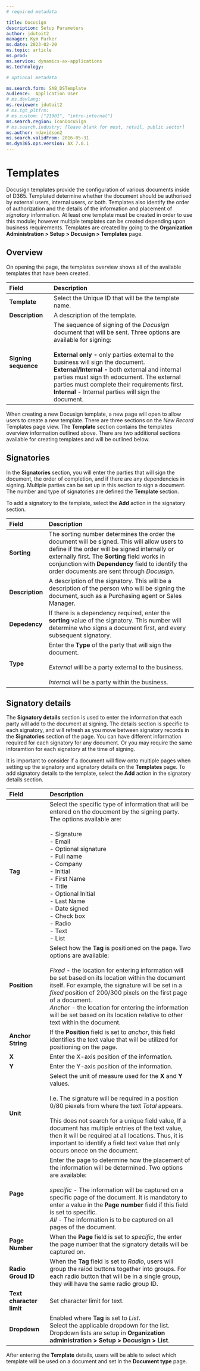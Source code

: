 ```yaml
---
# required metadata

title: Docusign
description: Setup Parameters
author: jdutoit2
manager: Kym Parker
ms.date: 2023-02-20
ms.topic: article
ms.prod: 
ms.service: dynamics-ax-applications
ms.technology: 

# optional metadata

ms.search.form: SAB_DSTemplate
audience:  Application User
# ms.devlang: 
ms.reviewer: jdutoit2
# ms.tgt_pltfrm: 
# ms.custom: ["21901", "intro-internal"]
ms.search.region: IconDocuSign 
# ms.search.industry: [leave blank for most, retail, public sector]
ms.author: ndavidson2
ms.search.validFrom: 2016-05-31
ms.dyn365.ops.version: AX 7.0.1
---
```



# Templates

Docusign templates provide the configuration of various documents inside of D365.  Templated determine whether the document should be authorised by external users, internal users, or both.  Templates also identify the order of authorization and the details of the information and placement of *signatory* information.  At least one template must be created in order to use this module; however multiple templates can be created depending upon business requirements.  Templates are created by going to the **Organization Administration > Setup > Docusign > Templates** page.

## Overview ##

On opening the page, the templates overview shows all of the available templates that have been created.


| **Field**                         | **Description**                      | 
| :-------------------------------- |:-------------------------------------| 
| **Template**                      | Select the Unique ID that will be the template name.   |
| **Description**                   | A description of the template.     |
| **Signing sequence**              | The sequence of signing of the *Docusign* document that will be sent.  Three options are available for signing: <br> <br> **External only -**  only parties external to the business will sign the document. <br> **External/Internal -** both external and internal parties must sign th edocument. The external parties must complete their requirements first. <br>  **Internal -** Internal parties will sign the document. | 


When creating a new Docusign template, a new page will open to allow users to create a new template.   There are three sections on the *New Record*  Templates page view.  The **Template** section contains the templates overview information outlined above.  There are two additional sections available for creating templates and will be outlined below.

## Signatories ##

In the **Signatories** section, you will enter the parties that will sign the document,  the order of completion, and if there are any dependencies in signing.  Multiple parties can be set up in this section to sign a document. The number and type of signatories are defined the **Template** section.   

To add a signatory to the template, select the **Add** action in the signatory section. 

| **Field**                         | **Description**                      | 
| :-------------------------------- |:-------------------------------------| 
| **Sorting**                      | The sorting number determines the order the document will be signed.  This will allow users to define if the order will be signed internally or externally first.  The **Sorting** field works in conjunction with **Dependency** field to identify the order documents are sent through *Docusign*.   |
| **Description**                   | A description of the signatory. This will be a description of the person who will be signing the document, such as a Purchasing agent or Sales Manager.     |
| **Depedency**              | If there is a dependency required, enter the **sorting** value of the signatory.  This number will determine who signs a document first, and every subsequent signatory. | 
| **Type**                          |  Enter the **Type** of the party that will sign the document.  <br> <br> *External* will be a party external to the business. <br> <br> *Internal* will be a party within the business. | 


## Signatory details

The **Signatory details** section is used to enter the information that each party will add to the document at signing. The details section is specific to each signatory, and will refresh as you move between signatory records in the **Signatories** section of the page.  You can have different information required for each signatory for any document.  Or you may require the same inforamtion for each signatory at the time of signing.

It is important to consider if a document will flow onto multiple pages when setting up the signatory and signatory details on the **Templates** page.  To add signatory details to the template, select the **Add** action in the signatory details section.


| **Field**                         | **Description**                      | 
| :-------------------------------- |:-------------------------------------| 
| **Tag**                      | Select the specific type of information that will be entered on the doucment by the signing party.  The options available are: <br> <br>  - Signature <br> - Email <br> - Optional signature <br> - Full name <br> - Company <br> - Initial <br> - First Name <br> - Title <br> - Optional Initial <br> - Last Name <br> - Date signed <br> - Check box <br> - Radio <br> - Text <br> - List |
| **Position**                   | Select how the **Tag** is positioned on the page.  Two options are available: <br> <br> *Fixed* - the location for entering information will be set based on its location within the document itself.  For example, the signature will be set in a *fixed* position of 200/300 pixels on the first page of a document.  <br> *Anchor* - the location for entering the information will be set based on its location relative to other text within the document.     |
| **Anchor String**              | If the **Position** field is set to *anchor*, this field identifies the text value that will be utilized for positioning on the page.  | 
| **X**                          |  Enter the X-axis position of the information. | 
| **Y**                          |   Enter the Y-axis position of the information.    |
| **Unit**                        |  Select the unit of measure used for the **X** and **Y** values.  <br> <br> I.e. The signature will be required in a position 0/80 piexels from where the text *Total* appears.   <br> <br>  This does not search for a unique field value, If a document has multiple entries of the text value, then it will be required at all locations.  Thus, it is important to identify a field text value that only occurs onece on the document.       |
| **Page**                       |  Enter the page to determine how the placement of the information will be determined.  Two options are available:  <br> <br> *specific* - The information will be captured on a specific page of the document.  It is mandatory to enter a value in the **Page number** field if this field is set to specific. <br> *All* - The information is to be captured on all pages of the document.     |
| **Page Number**                 |  When the **Page** field is set to *specific*, the enter the page number that the signatory details will be captured on.     |
| **Radio Groud ID**             | When the **Tag** field is set to *Radio*, users will group the raiod buttons together into groups.  For each radio button that will be in a single group, they will have the same radio group ID.     |
| **Text character limit**      | Set character limit for text. |
| **Dropdown**                  | Enabled where **Tag** is set to _List_. <br> Select the applicable dropdown for the list. Dropdown lists are setup in **Organization administration > Setup > Docusign > List**.


After entering the **Template** details, users will be able to select which template will be used on a document and set in the **Document type** page.
